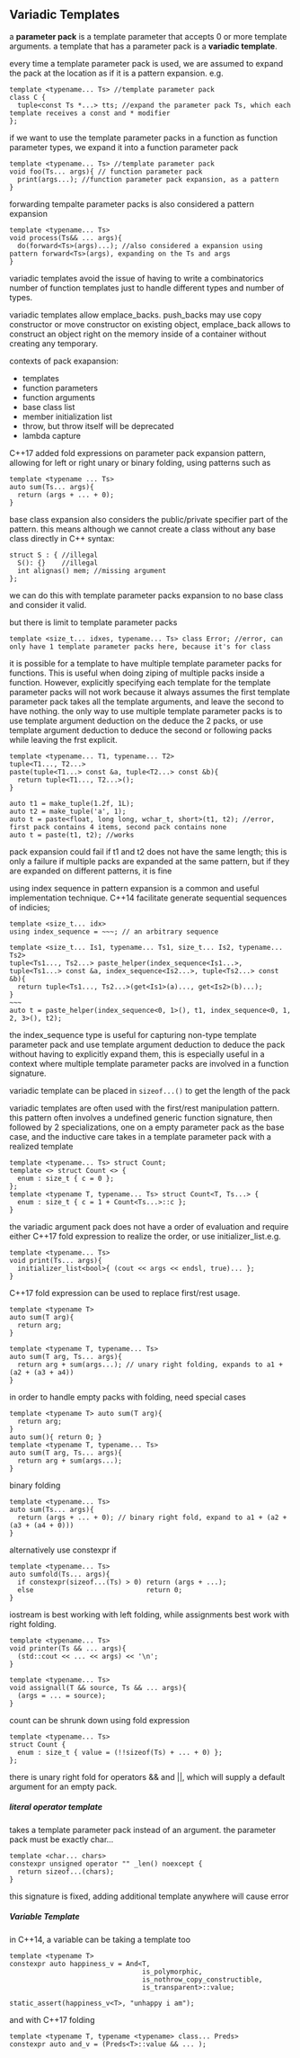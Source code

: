 ## Variadic Templates
a **parameter pack** is a template parameter that accepts 0 or more template arguments.
a template that has a parameter pack is a **variadic template**.

every time a template parameter pack is used, we are assumed to expand the pack at the location as if it is a pattern expansion. e.g.

```
template <typename... Ts> //template parameter pack
class C {
  tuple<const Ts *...> tts; //expand the parameter pack Ts, which each template receives a const and * modifier
};
```

if we want to use the template parameter packs in a function as function parameter types, we expand it into a function parameter pack
```
template <typename... Ts> //template parameter pack
void foo(Ts... args){ // function parameter pack
  print(args...); //function parameter pack expansion, as a pattern
}
```

forwarding tempalte parameter packs is also considered a pattern expansion

```
template <typename... Ts>
void process(Ts&& ... args){
  do(forward<Ts>(args)...); //also considered a expansion using pattern forward<Ts>(args), expanding on the Ts and args
}
```

variadic templates avoid the issue of having to write a combinatorics number of function templates just to handle different types and number of types.

variadic templates allow emplace_backs. push_backs may use copy constructor or move constructor on existing object, emplace_back allows to construct an object right on the memory inside of a container without creating any temporary.

contexts of pack exapansion:
* templates
* function parameters
* function arguments
* base class list
* member initialization list
* throw, but throw itself will be deprecated
* lambda capture

C++17 added fold expressions on parameter pack expansion pattern, allowing for left or right unary or binary folding, using patterns such as
```
template <typename ... Ts>
auto sum(Ts... args){
  return (args + ... + 0);
}
```

base class expansion also considers the public/private specifier part of the pattern. this means although we cannot create a class without any base class directly in C++ syntax:
```
struct S : { //illegal
  S(): {}    //illegal
  int alignas() mem; //missing argument
};
```

we can do this with template parameter packs expansion to no base class and consider it valid.

but there is limit to template parameter packs

```
template <size_t... idxes, typename... Ts> class Error; //error, can only have 1 template parameter packs here, because it's for class
```

it is possible for a template to have multiple template parameter packs for functions. This is useful when doing ziping of multiple packs inside a function. However, explicitly specifying each template for the template parameter packs will not work because it always assumes the first template parameter pack takes all the template arguments, and leave the second to have nothing. the only way to use multiple template parameter packs is to use template argument deduction on the deduce the 2 packs, or use template argument deduction to deduce the second or following packs while leaving the frst explicit.

```
template <typename... T1, typename... T2>
tuple<T1..., T2...>
paste(tuple<T1...> const &a, tuple<T2...> const &b){
  return tuple<T1..., T2...>();
}

auto t1 = make_tuple(1.2f, 1L);
auto t2 = make_tuple('a', 1);
auto t = paste<float, long long, wchar_t, short>(t1, t2); //error, first pack contains 4 items, second pack contains none
auto t = paste(t1, t2); //works
```

pack expansion could fail if t1 and t2 does not have the same length; this is only a failure if multiple packs are expanded at the same pattern, but if they are expanded on different patterns, it is fine

using index sequence in pattern expansion is a common and useful implementation technique. C++14 facilitate generate sequential sequences of indicies;

```
template <size_t... idx>
using index_sequence = ~~~; // an arbitrary sequence

template <size_t... Is1, typename... Ts1, size_t... Is2, typename... Ts2>
tuple<Ts1..., Ts2...> paste_helper(index_sequence<Is1...>, tuple<Ts1...> const &a, index_sequence<Is2...>, tuple<Ts2...> const &b){
  return tuple<Ts1..., Ts2...>(get<Is1>(a)..., get<Is2>(b)...);
}
~~~
auto t = paste_helper(index_sequence<0, 1>(), t1, index_sequence<0, 1, 2, 3>(), t2);
```

the index_sequence type is useful for capturing non-type template parameter pack and use template argument deduction to deduce the pack without having to explicitly expand them, this is especially useful in a context where multiple template parameter packs are involved in a function signature.

variadic template can be placed in `sizeof...()` to get the length of the pack

variadic templates are often used with the first/rest manipulation pattern. this pattern often involves a undefined generic function signature, then followed by 2 specializations, one on a empty parameter pack as the base case, and the inductive care takes in a template parameter pack with a realized template

```
template <typename... Ts> struct Count;
template <> struct Count <> { 
  enum : size_t { c = 0 };
};
template <typename T, typename... Ts> struct Count<T, Ts...> {
  enum : size_t { c = 1 + Count<Ts...>::c };
}
```

the variadic argument pack does not have a order of evaluation and require either C++17 fold expression to realize the order, or use initializer_list.e.g.

```
template <typename... Ts>
void print(Ts... args){
  initializer_list<bool>{ (cout << args << endsl, true)... }; 
}
```

C++17 fold expression can be used to replace first/rest usage.

```
template <typename T>
auto sum(T arg){
  return arg;
}

template <typename T, typename... Ts>
auto sum(T arg, Ts... args){
  return arg + sum(args...); // unary right folding, expands to a1 + (a2 + (a3 + a4))
}
```

in order to handle empty packs with folding, need special cases

```
template <typename T> auto sum(T arg){
  return arg;
}
auto sum(){ return 0; }
template <typename T, typename... Ts>
auto sum(T arg, Ts... args){
  return arg + sum(args...);
}
```

binary folding

```
template <typename... Ts>
auto sum(Ts... args){
  return (args + ... + 0); // binary right fold, expand to a1 + (a2 + (a3 + (a4 + 0)))
}
```

alternatively use constexpr if

```
template <typename... Ts>
auto sumfold(Ts... args){
  if constexpr(sizeof...(Ts) > 0) return (args + ...);
  else                            return 0;
}
```

iostream is best working with left folding, while assignments best work with right folding.

```
template <typename... Ts>
void printer(Ts && ... args){
  (std::cout << ... << args) << '\n';
}

template <typename... Ts>
void assignall(T && source, Ts && ... args){
  (args = ... = source);
}
```

count can be shrunk down using fold expression

```
template <typename... Ts>
struct Count {
  enum : size_t { value = (!!sizeof(Ts) + ... + 0) };
};
```

there is unary right fold for operators && and ||, which will supply a default argument for an empty pack.

##### literal operator template
takes a template parameter pack instead of an argument. the parameter pack must be exactly char...

```
template <char... chars>
constexpr unsigned operator "" _len() noexcept {
  return sizeof...(chars);
}
```

this signature is fixed, adding additional template anywhere will cause error

##### Variable Template
in C++14, a variable can be taking a template too
```
template <typename T>
constexpr auto happiness_v = And<T,
                                 is_polymorphic,
                                 is_nothrow_copy_constructible,
                                 is_transparent>::value;

static_assert(happiness_v<T>, "unhappy i am");
```

and with C++17 folding

```
template <typename T, typename <typename> class... Preds>
constexpr auto and_v = (Preds<T>::value && ... );
```
